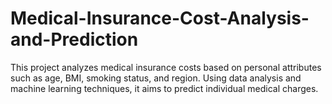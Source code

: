 # Medical-Insurance-Cost-Analysis-and-Prediction
This project analyzes medical insurance costs based on personal attributes such as age, BMI, smoking status, and region. Using data analysis and machine learning techniques, it aims to predict individual medical charges.

